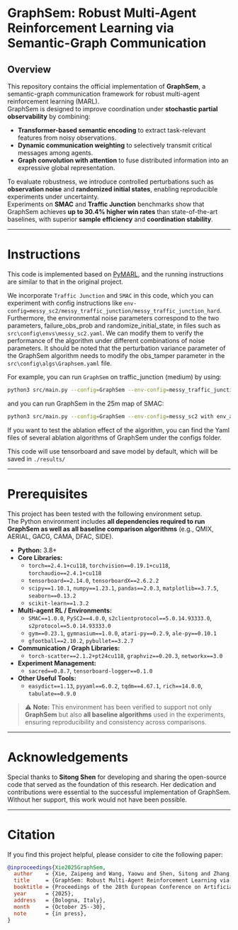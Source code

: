 # GraphSem: Robust Multi-Agent Reinforcement Learning via Semantic-Graph Communication

## Overview
This repository contains the official implementation of **GraphSem**, a semantic-graph communication framework for robust multi-agent reinforcement learning (MARL).  
GraphSem is designed to improve coordination under **stochastic partial observability** by combining:
- **Transformer-based semantic encoding** to extract task-relevant features from noisy observations.  
- **Dynamic communication weighting** to selectively transmit critical messages among agents.  
- **Graph convolution with attention** to fuse distributed information into an expressive global representation.  

To evaluate robustness, we introduce controlled perturbations such as **observation noise** and **randomized initial states**, enabling reproducible experiments under uncertainty.  
Experiments on **SMAC** and **Traffic Junction** benchmarks show that GraphSem achieves **up to 30.4% higher win rates** than state-of-the-art baselines, with superior **sample efficiency** and **coordination stability**.

---
# Instructions

This code is implemented based on [PyMARL](https://github.com/oxwhirl/pymarl), 
and the running instructions are similar to that in the original project. 

We incorporate `Traffic Junction` and `SMAC` in this code, 
which you can experiment with config instructions like `env-config=messy_sc2/messy_traffic_junction/messy_traffic_junction_hard`. 
Furthermore, the environmental noise parameters correspond to the two parameters, failure_obs_prob and randomize_initial_state, in files such as `src\config\envs\messy_sc2.yaml`. 
We can modify them to verify the performance of the algorithm under different combinations of noise parameters. 
It should be noted that the perturbation variance parameter of the GraphSem algorithm needs to modify the obs_tamper parameter in the `src\config\algs\Graphsem.yaml` file.

For example, you can run `GraphSem` on traffic_junction (medium) by using:
```sh
python3 src/main.py --config=GraphSem --env-config=messy_traffic_junction with t_max=3005000
```
and you can run GraphSem in the 25m map of SMAC:
```sh
python3 src/main.py --config=GraphSem --env-config=messy_sc2 with env_args.map_name=25m t_max=5005000
```
If you want to test the ablation effect of the algorithm, you can find the Yaml files of several ablation algorithms of GraphSem under the configs folder.

This code will use tensorboard and save model by default, which will be saved in `./results/`

---
# Prerequisites

This project has been tested with the following environment setup.  
The Python environment includes **all dependencies required to run GraphSem as well as all baseline comparison algorithms** (e.g., QMIX, AERIAL, GACG, CAMA, DFAC, SIDE).  

- **Python:** 3.8+  
- **Core Libraries:**  
  - `torch==2.4.1+cu118`, `torchvision==0.19.1+cu118`, `torchaudio==2.4.1+cu118`  
  - `tensorboard==2.14.0`, `tensorboardX==2.6.2.2`  
  - `scipy==1.10.1`, `numpy==1.23.1`, `pandas==2.0.3`, `matplotlib==3.7.5`, `seaborn==0.13.2`  
  - `scikit-learn==1.3.2`  
- **Multi-agent RL / Environments:**  
  - `SMAC==1.0.0`, `PySC2==4.0.0`, `s2clientprotocol==5.0.14.93333.0`, `s2protocol==5.0.14.93333.0`  
  - `gym==0.23.1`, `gymnasium==1.0.0`, `atari-py==0.2.9`, `ale-py==0.10.1`  
  - `gfootball==2.10.2`, `pybullet==3.2.7`  
- **Communication / Graph Libraries:**  
  - `torch-scatter==2.1.2+pt24cu118`, `graphviz==0.20.3`, `networkx==3.0`  
- **Experiment Management:**  
  - `sacred==0.8.7`, `tensorboard-logger==0.1.0`  
- **Other Useful Tools:**  
  - `easydict==1.13`, `pyyaml==6.0.2`, `tqdm==4.67.1`, `rich==14.0.0`, `tabulate==0.9.0`

> ⚠️ **Note:** This environment has been verified to support not only **GraphSem** but also **all baseline algorithms** used in the experiments, ensuring reproducibility and consistency across comparisons.

---
# Acknowledgements

Special thanks to **Sitong Shen** for developing and sharing the open-source code that served as the foundation of this research.  Her dedication and contributions were essential to the successful implementation of GraphSem.  Without her support, this work would not have been possible.  

---
# Citation

If you find this project helpful, please consider to cite the following paper:
```bibtex
@inproceedings{Xie2025GraphSem,
  author    = {Xie, Zaipeng and Wang, Yaowu and Shen, Sitong and Zhang, Jianan},
  title     = {GraphSem: Robust Multi-Agent Reinforcement Learning via Semantic-Graph Communication},
  booktitle = {Proceedings of the 28th European Conference on Artificial Intelligence (ECAI 2025)},
  year      = {2025},
  address   = {Bologna, Italy},
  month     = {October 25--30},
  note      = {in press},
}
